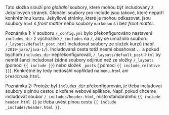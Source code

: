 Tato složka slouží pro *globální* soubory,
které mohou být includovány z Jekyllových stránek.
Globální soubory pro include jsou takové, které nepatří konkrétnímu kurzu.
Jekyllové stránky, které je mohou odkazovat, jsou soubory `html` s *front matter*
nebo soubory `markdown` s i bez *front matter*.

Poznámka 1: V souboru `/_config.yml` bylo překonfigurováno nastavení `includes_dir` z výchozího `/_includes` na `/`,
aby se umožnilo souboru `/_layouts/default_post.html` includovat soubory
ze složek kurzů (např. `/2019-jaro/java-1/`).
Includovaná cesta totiž nesmí obsahovat `..` a pokud bychom `includes_dir` nepřekonfigurovali,
`/_layouts/default_post.html` by neměl šanci includovat žádné soubory odjinud
než ze složky `/_layouts` (pomocí `{{ include }}`) nebo složek `_posts` ( pomocí `{{ include_relative }}`).
Konkrétně by tedy nedosáhl například na `menu.html` ani `breadcrumb.html`.

Poznámka 2: Protože byl `includes_dir` překonfigurován, je třeba includovat soubory s plnou cestou z kořene webové aplikace.
Např. pokud chceme includovat soubor `/_includes/header.html`, místo standardního `{{ include header.html }}`
je třeba uvést plnou cestu `{{ include _includes/header.html }}`.
